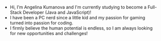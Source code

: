 - Hi, I’m Angelina Kumanova and I'm currently studying to become a Full-Stack Developer (Java and JavaScript)!
- I have been a PC nerd since a little kid and my passion for gaming turned into passion for coding.
- I firmly believe the human potential is endless, so I am always looking for new opportunities and challenges!



